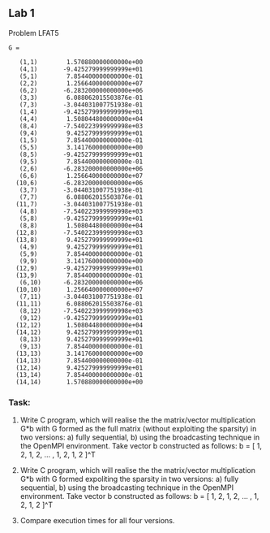 ## Lab 1 

Problem  LFAT5

```
G =

   (1,1)        1.570880000000000e+00
   (4,1)       -9.425279999999999e+01
   (5,1)        7.854400000000000e-01
   (2,2)        1.256640000000000e+07
   (6,2)       -6.283200000000000e+06
   (3,3)        6.088062015503876e-01
   (7,3)       -3.044031007751938e-01
   (1,4)       -9.425279999999999e+01
   (4,4)        1.508044800000000e+04
   (8,4)       -7.540223999999998e+03
   (9,4)        9.425279999999999e+01
   (1,5)        7.854400000000000e-01
   (5,5)        3.141760000000000e+00
   (8,5)       -9.425279999999999e+01
   (9,5)        7.854400000000000e-01
   (2,6)       -6.283200000000000e+06
   (6,6)        1.256640000000000e+07
  (10,6)       -6.283200000000000e+06
   (3,7)       -3.044031007751938e-01
   (7,7)        6.088062015503876e-01
  (11,7)       -3.044031007751938e-01
   (4,8)       -7.540223999999998e+03
   (5,8)       -9.425279999999999e+01
   (8,8)        1.508044800000000e+04
  (12,8)       -7.540223999999998e+03
  (13,8)        9.425279999999999e+01
   (4,9)        9.425279999999999e+01
   (5,9)        7.854400000000000e-01
   (9,9)        3.141760000000000e+00
  (12,9)       -9.425279999999999e+01
  (13,9)        7.854400000000000e-01
   (6,10)      -6.283200000000000e+06
  (10,10)       1.256640000000000e+07
   (7,11)      -3.044031007751938e-01
  (11,11)       6.088062015503876e-01
   (8,12)      -7.540223999999998e+03
   (9,12)      -9.425279999999999e+01
  (12,12)       1.508044800000000e+04
  (14,12)       9.425279999999999e+01
   (8,13)       9.425279999999999e+01
   (9,13)       7.854400000000000e-01
  (13,13)       3.141760000000000e+00
  (14,13)       7.854400000000000e-01
  (12,14)       9.425279999999999e+01
  (13,14)       7.854400000000000e-01
  (14,14)       1.570880000000000e+00
```

### Task:

1. Write C program, which will realise the the matrix/vector
   multiplication G*b with G formed as the full matrix (without
   exploiting the sparsity) in two versions:
   a) fully sequential,
   b) using the broadcasting technique in the OpenMPI
      environment. Take vector b constructed as follows:
      b = [ 1, 2, 1, 2, ... , 1, 2, 1, 2 ]^T

2. Write C program, which will realise the the matrix/vector
   multiplication G*b with G formed expoliting the sparsity in
   two versions:
   a) fully sequential,
   b) using the broadcasting technique in the OpenMPI
      environment. Take vector b constructed as follows:
      b = [ 1, 2, 1, 2, ... , 1, 2, 1, 2 ]^T

3. Compare execution times for all four versions.
